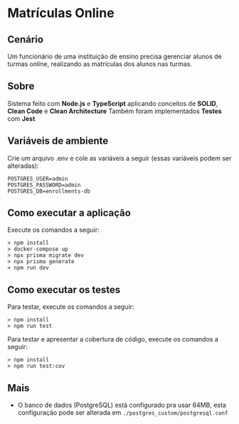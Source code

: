 # Matrículas Online

## Cenário

Um funcionário de uma instituição de ensino precisa gerenciar alunos de turmas online, realizando as matrículas dos alunos nas turmas.

## Sobre

Sistema feito com **Node.js** e **TypeScript** aplicando conceitos de **SOLID**, **Clean Code** e **Clean Architecture**
Também foram implementados **Testes** com **Jest**

## Variáveis de ambiente

Crie um arquivo .env e cole as variáveis a seguir (essas variáveis podem ser alteradas):

```
POSTGRES_USER=admin
POSTGRES_PASSWORD=admin
POSTGRES_DB=enrollments-db
```

## Como executar a aplicação

Execute os comandos a seguir:

```
> npm install
> docker-compose up
> npx prisma migrate dev
> npx prisma generate
> npm run dev
```

## Como executar os testes

Para testar, execute os comandos a seguir:

```
> npm install
> npm run test
```

Para testar e apresentar a cobertura de código, execute os comandos a seguir:

```
> npm install
> npm run test:cov
```

## Mais

- O banco de dados (PostgreSQL) está configurado pra usar 64MB, esta configuração pode ser alterada em `./postgres_custom/postgresql.conf`
